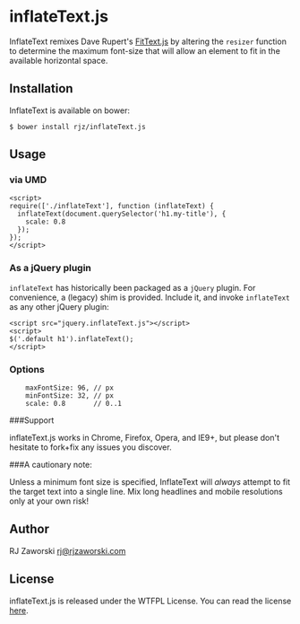inflateText.js
==============

InflateText remixes Dave Rupert's [FitText.js](http://fittextjs.com/) by
altering the `resizer` function to determine the maximum font-size that will
allow an element to fit in the available horizontal space.


Installation
-----

InflateText is available on bower:

    $ bower install rjz/inflateText.js

Usage
-----

### via UMD

    <script>
    require(['./inflateText'], function (inflateText) {
      inflateText(document.querySelector('h1.my-title'), {
        scale: 0.8
      });
    });
    </script>

### As a jQuery plugin

`inflateText` has historically been packaged as a `jQuery` plugin. For
convenience, a (legacy) shim is provided. Include it, and invoke `inflateText`
as any other jQuery plugin:

    <script src="jquery.inflateText.js"></script>
    <script>
    $('.default h1').inflateText();
    </script>

### Options

		maxFontSize: 96, // px
		minFontSize: 32, // px
		scale: 0.8       // 0..1

###Support

inflateText.js works in Chrome, Firefox, Opera, and IE9+, but please don't
hesitate to fork+fix any issues you discover.

###A cautionary note:

Unless a minimum font size is specified, InflateText will *always* attempt to
fit the target text into a single line. Mix long headlines and mobile
resolutions only at your own risk!

Author
------
RJ Zaworski <rj@rjzaworski.com>

License
-------
inflateText.js is released under the WTFPL License. You can read the license
[here](http://sam.zoy.org/wtfpl/).
